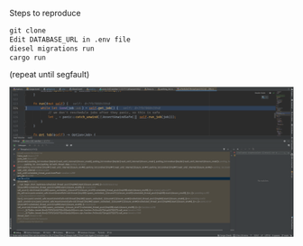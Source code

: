Steps to reproduce

```
git clone
Edit DATABASE_URL in .env file
diesel migrations run
cargo run
```
(repeat until segfault)

![stacktrace](./segfault.png)